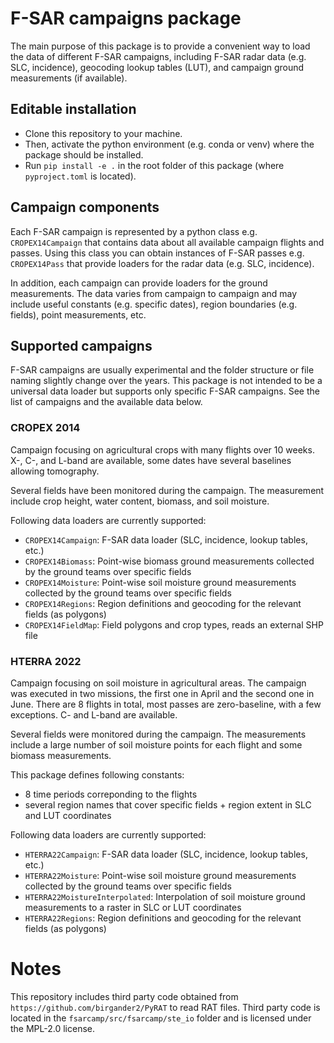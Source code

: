 # F-SAR campaigns package

The main purpose of this package is to provide a convenient way to load the data of different F-SAR campaigns, including F-SAR radar data (e.g. SLC, incidence), geocoding lookup tables (LUT), and campaign ground measurements (if available).

## Editable installation
- Clone this repository to your machine.
- Then, activate the python environment (e.g. conda or venv) where the package should be installed.
- Run `pip install -e .` in the root folder of this package (where `pyproject.toml` is located).

## Campaign components

Each F-SAR campaign is represented by a python class e.g. `CROPEX14Campaign` that contains data about all available campaign flights and passes.
Using this class you can obtain instances of F-SAR passes e.g. `CROPEX14Pass` that provide loaders for the radar data (e.g. SLC, incidence).

In addition, each campaign can provide loaders for the ground measurements.
The data varies from campaign to campaign and may include useful constants (e.g. specific dates), region boundaries (e.g. fields), point measurements, etc.

## Supported campaigns

F-SAR campaigns are usually experimental and the folder structure or file naming slightly change over the years.
This package is not intended to be a universal data loader but supports only specific F-SAR campaigns.
See the list of campaigns and the available data below.

### CROPEX 2014

Campaign focusing on agricultural crops with many flights over 10 weeks.
X-, C-, and L-band are available, some dates have several baselines allowing  tomography.

Several fields have been monitored during the campaign.
The measurement include crop height, water content, biomass, and soil moisture.

Following data loaders are currently supported:
- `CROPEX14Campaign`: F-SAR data loader (SLC, incidence, lookup tables, etc.)
- `CROPEX14Biomass`: Point-wise biomass ground measurements collected by the ground teams over specific fields
- `CROPEX14Moisture`: Point-wise soil moisture ground measurements collected by the ground teams over specific fields
- `CROPEX14Regions`: Region definitions and geocoding for the relevant fields (as polygons)
- `CROPEX14FieldMap`: Field polygons and crop types, reads an external SHP file

### HTERRA 2022

Campaign focusing on soil moisture in agricultural areas.
The campaign was executed in two missions, the first one in April and the second one in June.
There are 8 flights in total, most passes are zero-baseline, with a few exceptions.
C- and L-band are available.

Several fields were monitored during the campaign.
The measurements include a large number of soil moisture points for each flight and some biomass measurements.

This package defines following constants:
- 8 time periods correponding to the flights
- several region names that cover specific fields + region extent in SLC and LUT coordinates

Following data loaders are currently supported:
- `HTERRA22Campaign`: F-SAR data loader (SLC, incidence, lookup tables, etc.)
- `HTERRA22Moisture`: Point-wise soil moisture ground measurements collected by the ground teams over specific fields
- `HTERRA22MoistureInterpolated`: Interpolation of soil moisture ground measurements to a raster in SLC or LUT coordinates
- `HTERRA22Regions`: Region definitions and geocoding for the relevant fields (as polygons)


# Notes

This repository includes third party code obtained from `https://github.com/birgander2/PyRAT` to read RAT files.
Third party code is located in the `fsarcamp/src/fsarcamp/ste_io` folder and is licensed under the MPL-2.0 license.
